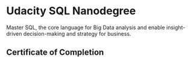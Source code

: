 # Udacity SQL Nanodegree 
Master SQL, the core language for Big Data analysis and enable insight-driven decision-making and strategy for business.

## Certificate of Completion
